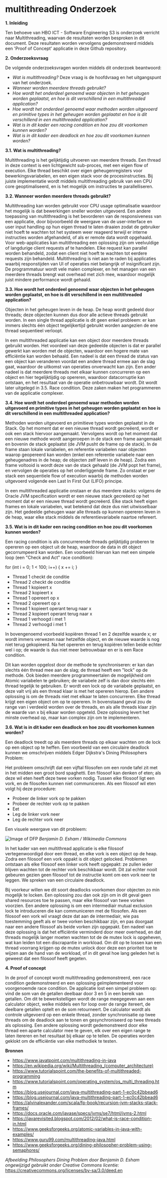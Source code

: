 # multithreading Onderzoek

**1. Inleiding**

Ten behoeve van HBO ICT - Software Engineering S3 is onderzoek verricht naar Multithreading, waarvan de resultaten worden besproken in dit document.
Deze resultaten worden vervolgens gedemonstreerd middels een 'Proof of Concept' applicatie in deze Github repository.


**2. Onderzoeksvraag**

De volgende onderzoeksvragen worden middels dit onderzoek beantwoord:

* *Wat is multithreading?*
Deze vraag is de hoofdvraag en het uitgangspunt van het onderzoek. 
* *Wanneer worden meerdere threads gebruikt?*
* *Hoe wordt het onderdeel genoemd waar objecten in het geheugen worden geplaatst, en hoe is dit verschillend in een multithreaded application?*
* *Hoe wordt het onderdeel genoemd waar methoden worden uitgevoerd en primitive types in het geheugen worden geplaatst 
en hoe is dit verschillend in een multithreaded application?*
* *Wat is in dit kader een racing condition en hoe zou dit voorkomen kunnen worden?*
* *Wat is in dit kader een deadlock en hoe zou dit voorkomen kunnen worden?*


**3.1. Wat is multithreading?**

Multithreading is het gelijktijdig uitvoeren van meerdere threads. Een thread in deze context is een lichtgewicht sub-proces, met een eigen flow of execution.
Elke thread beschikt over eigen geheugenregisters voor bewerkingsvariabelen, en een eigen stack voor de procesinstructies.
Bij juiste implementatie wordt middels multithreading gebruik van een CPU core geoptimaliseerd, en is het mogelijk om instructies te parallelliseren.

**3.2. Wanneer worden meerdere threads gebruikt?**

Multithreading kan worden gebruikt voor CPU usage optimalisatie waardoor het mogelijk is dat bewerkingen sneller worden uitgevoerd. 
Een andere toepassing van multithreading is het bevorderen van de responsiveness van een applicatie, door bijvoorbeeld de weergave van de user-interface en user input handling op hun eigen thread te laten draaien zodat de gebruiker niet hoeft te wachten tot het systeem weer reageerd terwijl er interne instructies worden afgehandeld, of als er remote data wordt opgehaald.
Voor web-applicaties kan multithreading een oplossing zijn om veelvuldige of langdurige client requests af te handelen. Elke request kan parallel worden behandeld, zodat een client niet hoeft te wachten tot eerdere requests zijn behandeld.
Multithreading is niet aan te raden bij applicaties waarbij responstijden van UI of operaties niet belangrijk of insignificant zijn. De programmatuur wordt vele malen complexer, en het managen van een meerdere threads brengt wat overhead met zich mee, waardoor mogelijk juist mindere performance wordt gehaald.

**3.3. Hoe wordt het onderdeel genoemd waar objecten in het geheugen worden geplaatst, en hoe is dit verschillend in een multithreaded application?**

Objecten in het geheugen leven in de heap. De heap wordt gedeeld door threads; deze objecten kunnen dus door alle actieve threads gebruikt worden.
In een single thread applicatie is dit geen enkel probleem: er kan immers slechts één object tegelijkertijd gebruikt worden aangezien de ene thread sequentieel verloopt.

In een multithreaded applicatie kan een object door meerdere threads gebruikt worden. Het voordeel van deze gedeelde objecten is dat er parallel gewerkt kan worden met de objecten, waardoor een hogere mate van efficiëntie kan worden behaald.
Een nadeel is dat een thread de status van een object kan veranderen voordat een andere thread ermee aan de slag gaat, waardoor de uitkomst van operaties onverwacht kan zijn. Een ander nadeel is dat meerdere threads met elkaar kunnen concurreren op een object en hier tegelijktijdig op opereren, waardoor datacorruptie kan ontstaan, en het resultaat van de operatie onbetrouwbaar wordt. Dit wordt later uitgelegd in 3.5. Race condition. Deze zaken maken het programmeren van de applicatie complexer.

**3.4. Hoe wordt het onderdeel genoemd waar methoden worden uitgevoerd en primitive types in het geheugen worden geplaatst 
en hoe is dit verschillend in een multithreaded application?**

Methoden worden uitgevoerd en primitieve types worden geplaatst in de Stack. Op het moment dat er een nieuwe thread wordt gecreëerd, wordt er ook een stack hiervoor aangemaakt. Vervolgens wordt op het moment dat een nieuwe methode wordt aangeroepen in de stack een frame aangemaakt en bovenin de stack geplaatst (de JVM pusht de frame op de stack). In de frame staan lokale variabelen, en referentie variabelen naar objecten waarop geopereerd kan worden (enkel een referentie variabele naar een geheugenadres in de heap; de objecten zelf leven in de heap).
Zodra een frame voltooid is wordt deze van de stack gehaald (de JVM popt het frame), en vervolgen de operaties op het onderliggende frame. Zo onstaat er per stack een sequentiele flow of execution waarbij de methoden worden uitgevoerd volgende een Last In First Out (LIFO) principe.

In een multithreaded applicatie onstaan er dus meerdere stacks: volgens de Oracle JVM specification wordt er een nieuwe stack gecreëerd op het moment dat er een nieuwe thread wordt gecreëerd. Elke stack heeft eigen frames en lokale variabelen, wat betekend dat deze dus niet uitwisselbaar zijn. Het gedeelde geheugen waar alle threads op kunnen opereren leven in de heap, waar elke stack middels de referentievariabele naartoe refereert.

**3.5. Wat is in dit kader een racing condition en hoe zou dit voorkomen kunnen worden?**

Een racing condition is als concurrerende threads gelijktijdig proberen te opereren op een object uit de heap, waardoor de data in dit object gecorrumpeerd kan worden.
Een voorbeeld hiervan kan met een simpele loop (een "Check and Act" race condition):

for (int i = 0; 1 < 100; i++) {
  x += i;
  }

* Thread 1 checkt de conditie
* Thread 2 checkt de conditie
* Thread 1 kopieert x
* Thread 2 kopieert x
* Thread 1 opereert op x
* Thread 2 opereert op x
* Thread 1 kopieert operant terug naar x
* Thread 2 kopieert operant terug naar x
* Thread 1 verhoogd i met 1
* Thread 2 verhoogd i met 1

In bovengenoemd voorbeeld kopiëren thread 1 en 2 dezelfde waarde x; er wordt immers verwezen naar hetzelfde object, en de nieuwe waarde is nog niet terug gekopieerd. Na het opereren en terug kopiëren tellen beide echter wel i op; de waarde is dus niet meer betrouwbaar en er is een Race condition.

Dit kan worden opgelost door de methode te synchroniseren: er kan dan slechts één thread mee aan de slag; de thread heeft een "lock" op de methode.
Ook bieden meerdere programmeertalen de mogelijkheid om Atomic variabelen te gebruiken; de variabele zelf is dan door slechts één thread tegelijk te gebruiken. Er wordt een lock op de variabele geplaatst, en deze valt vrij als een thread klaar is met het opereren hierop.
Een andere oplossing is om de threads niet met elkaar te laten concurreren. Elke thread krijgt een eigen object om op te opereren. In bovenstaand geval zou de range van i verdeeld worden over de threads, en als alle threads klaar zijn de waarde van x bij elkaar worden opgeteld. Deze oplossing levert het minste overhead op, maar kan complex zijn om te implementeren.

**3.6. Wat is in dit kader een deadlock en hoe zou dit voorkomen kunnen worden?**

Een deadlock treedt op als meerdere threads op elkaar wachten om de lock op een object op te heffen. Een voorbeeld van een circulaire deadlock kunnen we omschrijven middels Edger Dijkstra's Dining Philosophers Problem:

Het probleem omschrijft dat een vijftal filosofen om een ronde tafel zit met in het midden een groot bord spaghetti. Een filosoof kan denken of eten; als deze wil eten heeft deze twee vorken nodig. Tussen elke filosoof ligt een vork, en de filosofen kunnen niet communiceren. Als een filosoof wil eten volgt hij deze procedure:

* Probeer de linker vork op te pakken
* Probeer de rechter vork op te pakken
* Eet
* Leg de linker vork neer
* Leg de rechter vork neer

Een visuele weergave van dit probleem:

![Image of DFP](https://upload.wikimedia.org/wikipedia/commons/7/7b/An_illustration_of_the_dining_philosophers_problem.png)
*Benjamin D. Esham / Wikimedia Commons*

In het kader van een multithread applicatie is elke filosoof vertegenwoordigd door een thread, en elke vork is een object op de heap. Zodra een filosoof een vork oppakt is dit object gelocked.
Problemen ontstaan als elke filosoof een linker vork heeft opgepakt: ze zullen ieder blijven wachten tot de rechter vork beschikbaar wordt. Dit zal echter nooit gebeuren gezien geen filosoof tot de instructie komt om een vork neer te leggen. We spreken van een circulaire deadlock.

Bij voorkeur willen we dit soort deadlocks voorkomen door objecten zo min mogelijk te locken. Een oplossing zou dan ook zijn om in dit geval geen shared resources toe te passen, maar elke filosoof van twee vorken voorzien.
Een andere oplossing is om een intermediair mutual exclusion lock te introduceren die kan communiceren met de filosofen. Als een filosoof een vork wil vraagt deze dat aan de intermediair, wie pas toestemming geeft als er twee vorken beschikbaar zijn, en pas doorgaat naar een andere filosoof als beide vorken zijn opgepakt.
Een nadeel van deze oplossing is dat het efficiëntie verminderd door meer overhead, en dat threads mogelijk langer moeten wachten tot de de mutex lock is opgeheven, wat kan leiden tot een discrapantie in workload. Om dit op te lossen kan een thread voorrang krijgen op de mutex unlock door deze een prioriteit toe te wijzen aan de hand van de workload, of in dit geval hoe lang geleden het is geweest dat een filosoof heeft gegeten.

**4. Proof of concept**

In de proof of concept wordt multithreading gedemonstreerd, een race condition gedemonstreerd en een oplossing geïmplementeerd voor voorgenoemde race condition.
De applicatie lost een simpel probleem op: vind de som van de getallen deelbaar door 3 en 5 in een bereik van getallen.
Om dit te bewerkstelligen wordt de range meegegeven aan een calculator object, welke middels een for loop over de range itereert, de deelbare getallen optelt en de som retourneert.
De calculator wordt als controle uitgevoerd op een enkele thread, zonder synchronisatie op twee threads om de deadlock aan te tonen en gesynchroniseerd op twee threads als oplossing. Een andere oplossing wordt gedemonstreerd door elke thread een aparte calculator mee te geven, elk over een eigen range te laten itereren en het resultaat bij elkaar op te tellen. De operaties worden geklokt om de efficiëntie van elke methodiek te testen.

**Bronnen**

* https://www.javatpoint.com/multithreading-in-java
* https://en.wikipedia.org/wiki/Multithreading_(computer_architecture)
* https://www.tutorialspoint.com/the-benefits-of-multithreaded-programming
* https://www.tutorialspoint.com/operating_system/os_multi_threading.htm
* https://blog.usejournal.com/java-multithreading-part-1-ec0c42bbead6
* https://blog.usejournal.com/java-multithreading-part-1-ec0c42bbead6
* https://alvinalexander.com/scala/fp-book/recursion-jvm-stacks-stack-frames/
* https://docs.oracle.com/javase/specs/jvms/se7/html/jvms-2.html
* https://javarevisited.blogspot.com/2012/02/what-is-race-condition-in.html
* https://www.geeksforgeeks.org/atomic-variables-in-java-with-examples/
* https://www.guru99.com/multithreading-java.html
* https://www.geeksforgeeks.org/dining-philosopher-problem-using-semaphores/

*Afbeelding Philosophers Dining Problem door Benjamin D. Esham ongewijzigd gebruikt onder Creative Commons licentie:* https://creativecommons.org/licenses/by-sa/3.0/deed.en
